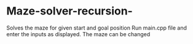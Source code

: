 # Maze-solver-recursion-
Solves the maze for given start and goal position
Run main.cpp file and enter the inputs as displayed.
The maze can be changed
